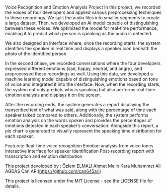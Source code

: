 Voice Recognition and Emotion Analysis Project
In this project, we recorded the voices of four developers and applied various preprocessing techniques to these recordings. We split the audio files into smaller segments to create a large dataset. Then, we developed an AI model capable of distinguishing between these voices. We optimized the model for real-time performance, enabling it to predict which person is speaking as the audio is detected.

We also designed an interface where, once the recording starts, the system identifies the speaker in real time and displays a speaker icon beneath the photo of the identified person.

In the second phase, we recorded conversations where the four developers expressed different emotions (sad, happy, neutral, and angry), and preprocessed these recordings as well. Using this data, we developed a machine learning model capable of distinguishing emotions based on tone of voice and integrated it into the interface. Now, when the recording starts, the system not only predicts who is speaking but also performs real-time emotion analysis and displays it on the screen.

After the recording ends, the system generates a report displaying the transcribed text of what was said, along with the percentage of time each speaker talked compared to others. Additionally, the system performs emotion analysis on the words spoken and provides the percentages of emotions detected in each speaker’s conversation. Alongside this report, a pie chart is generated to visually represent the speaking time distribution for each speaker. 

Features:
Real-time voice recognition
Emotion analysis from voice tones
Interactive interface for speaker identification
Post-recording report with transcription and emotion distribution

This project devoloped by :
Özlem ELMALI
Ahmet Melih Kara
Muhammet Ali AĞDAŞ
Can ARI(https://github.com/can645ari)

This project is licensed under the MIT License - see the LICENSE file for details.
